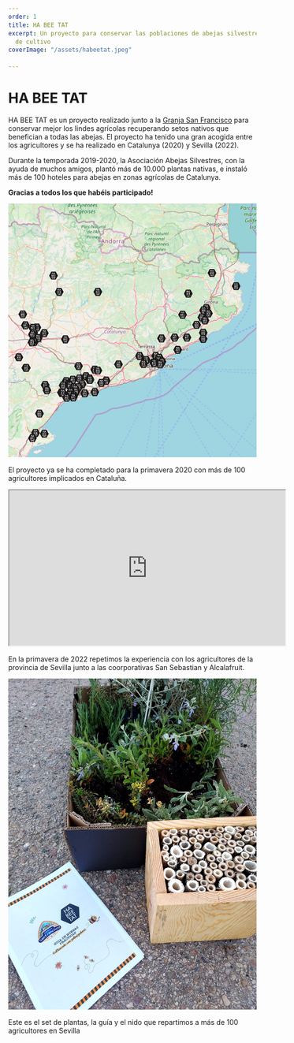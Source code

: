 ```yaml
---
order: 1
title: HA BEE TAT
excerpt: Un proyecto para conservar las poblaciones de abejas silvestres en los campos
  de cultivo
coverImage: "/assets/habeetat.jpeg"

---
```

# HA BEE TAT

HA BEE TAT es un proyecto realizado junto a la [Granja San Francisco](https://www.granjasanfrancisco.com/es/) para conservar mejor los lindes agrícolas recuperando setos nativos que benefician a todas las abejas. El proyecto ha tenido una gran acogida entre los agricultores y se ha realizado en Catalunya (2020) y Sevilla (2022).

Durante la temporada 2019-2020, la Asociación Abejas Silvestres, con la ayuda de muchos amigos, plantó más de 10.000 plantas nativas, e instaló más de 100 hoteles para abejas en zonas agrícolas de Catalunya.

**Gracias a todos los que habéis participado!**

**![Mapa](/assets/map-habeetat.png "Mapa de las fincas que han participado")**

<p class="text-center">El proyecto ya se ha completado para la primavera 2020 con más de 100 agricultores implicados en Cataluña.</p>

<div class="flex justify-center">
<iframe width="560" height="315" src="https://www.youtube.com/embed/Mw720c8MKVI" frameborder="1" allow="accelerometer; autoplay; encrypted-media; gyroscope; picture-in-picture" allowfullscreen></iframe>
</div>

En la primavera de 2022 repetimos la experiencia con los agricultores de  la provincia de Sevilla junto a las coorporativas San Sebastian y Alcalafruit.

![Set HA BEE TAT](/assets/whatsapp-image-2022-04-23-at-19-37-06.jpeg "Set HA BEE TAT")

<p class="text-center">Este es el set de plantas, la guía y el nido que repartimos a más de 100 agricultores en Sevilla</p>